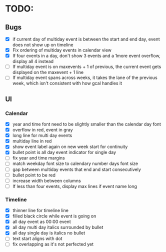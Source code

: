 # TODO:
## Bugs
- [x] if current day of multiday event is between the start and end day, event does not show up on timeline
- [x] Fix ordering of multiday events in calendar view
- [x] If four events in a day, don't show 3 events and a 1more event overflow, display all 4 instead
- [ ] If multiday event is on maxevents + 1 of previous, the current event gets displayed on the maxevent + 1 line
- [ ] If multiday event spans across weeks, it takes the lane of the previous week, which isn't consistent with how gcal
  handles it

## UI

### Calendar
- [x] year and time font need to be slightly smaller than the calendar day font
- [x] overflow in red, event in gray
- [x] long line for multi day events
- [x] multiday line in red
- [x] show event label again on new week start for continuity
- [x] bullet point is all day event indicator for single day
- [ ] fix year and time margins
- [ ] match weekday font size to calendary number days font size
- [ ] gap between multiday events that end and start consecutively 
- [ ] bullet point to be red
- [ ] increase width between columns
- [ ] If less than four events, display max lines if event name long

### Timeline

- [x] thinner line for timeline line
- [x] filled black circle while event is going on
- [x] all day event as 00:00 event
- [x] all day multi day italics surrounded by bullet
- [x] all day single day is italics no bullet
- [ ] text start aligns with dot
- [ ] fix overlapping as it's not perfected yet
